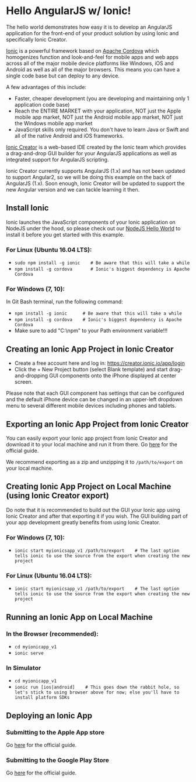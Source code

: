 # Hello AngularJS w/ Ionic!
The hello world demonstrates how easy it is to develop an AngularJS application
for the front-end of your product solution by using Ionic and
specifically Ionic Creator.

[Ionic](https://ionicframework.com/) is a powerful framework based on [Apache Cordova](https://cordova.apache.org/)
which homogenizes function and
look-and-feel for mobile apps and web apps across all of the major
mobile device platforms like Windows, iOS and Android as well as all of the major browsers.
This means you can have a single code base but can deploy to any device.

A few advantages of this include:
-   Faster, cheaper development (you are developing and maintaining only 1 application code base)
-   Reach the ENTIRE MARKET with your application, NOT just the Apple mobile app market, NOT just the Android mobile app market, NOT just the Windows mobile app market
-   JavaScript skills only required. You don't have to learn Java or Swift and all of the native Android and iOS frameworks.

[Ionic Creator](http://ionic.io/products/creator) is a web-based IDE created by the Ionic team which provides
a drag-and-drop GUI builder for your AngularJS applications as well as integrated
support for AngularJS scripting.

Ionic Creator currently supports AngularJS (1.x) and has not been updated to
support Angular2, so we will be doing this example on the
back of AngularJS (1.x).  Soon enough, Ionic Creator will be updated to support
the new Angular version and we can tackle learning it then.

## Install Ionic
Ionic launches the JavaScript components of your Ionic application
on NodeJS under the hood, so please check out our [NodeJS Hello World](https://github.com/bdmossma/hellogit/tree/master/js/hellonodejs)
to install it before you get started with this example.

### For Linux (Ubuntu 16.04 LTS):
-   `sudo npm install -g ionic    # Be aware that this will take a while`
-   `npm install -g cordova       # Ionic's biggest dependency is Apache Cordova`

### For Windows (7, 10):
In Git Bash terminal, run the following command:
-   `npm install -g ionic      # Be aware that this will take a while`
-   `npm install -g cordova    # Ionic's biggest dependency is Apache Cordova`
-   Make sure to add "C:\npm" to your Path environment variable!!!

## Creating an Ionic App Project in Ionic Creator
-   Create a free account here and log in: https://creator.ionic.io/app/login
-   Click the + New Project button (select Blank template) and start drag-and-dropping GUI components
onto the iPhone displayed at center screen.

Please note that each GUI component has settings
that can be configured and the default iPhone device can be changed in an upper-left dropdown
menu to several different mobile devices including phones and tablets.

## Exporting an Ionic App Project from Ionic Creator
You can easily export your Ionic app project from Ionic Creator and download it
to your local machine and run it from there.
Go [here](http://docs.usecreator.com/docs/exporting) for the official guide.

We recommend exporting as a zip and unzipping it to `/path/to/export` on your local machine.

## Creating Ionic App Project on Local Machine (using Ionic Creator export)
Do note that it is recommended to build out the GUI your Ionic app using Ionic Creator and
after that exporting it if you wish. The GUI building part of your app development greatly benefits from
using Ionic Creator.

### For Windows (7, 10):
-   `ionic start myionicsapp_v1 /path/to/export    # The last option tells ionic to use the source from the export when creating the new project`

### For Linux (Ubuntu 16.04 LTS):
-   `ionic start myionicsapp_v1 /path/to/export    # The last option tells ionic to use the source from the export when creating the new project`

## Running an Ionic App on Local Machine
### In the Browser (recommended):
-   `cd myionicapp_v1`
-   `ionic serve`

### In Simulator
-   `cd myionicapp_v1`
-   `ionic run [ios|android]    # This goes down the rabbit hole, so let's stick to using browser above for now; else you'll have to install platform SDKs`

## Deploying an Ionic App
### Submitting to the Apple App store
Go [here](http://docs.usecreator.com/docs/submit-your-app-to-the-apple-app-store) for the official guide.

### Submitting to the Google Play Store
Go [here](http://docs.usecreator.com/docs/submit-your-app-to-the-google-play-store) for the official guide.
